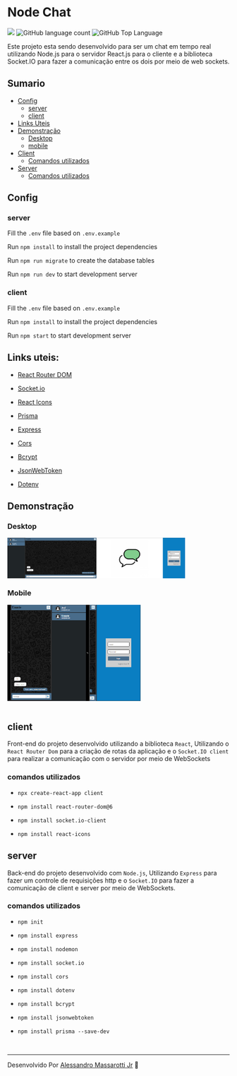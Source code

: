 # Node Chat

<p>
  <img src="https://img.shields.io/badge/made%20by-Alessandro%20Massarotti%20Jr-0a7ec2?style=flat-square">
  <img alt="GitHub language count" src="https://img.shields.io/github/languages/count/alessandro-massarotti-Jr/node-chat?color=0a7ec2&style=flat-square">
  <img alt="GitHub Top Language" src="https://img.shields.io/github/languages/top/alessandro-massarotti-Jr/node-chat?color=0a7ec2&style=flat-square">
</p>


Este projeto esta sendo desenvolvido para ser um chat em tempo real utilizando Node.js para o servidor React.js para o cliente e a biblioteca Socket.IO para fazer a comunicação entre os dois por meio de web sockets.

## Sumario

 - [Config](#config)
   - [server](#server)
   - [client](#client)
 - [Links Uteis](#links-uteis)
 - [Demonstração](#demonstração)
   - [Desktop](#desktop)
   - [mobile](#mobile)
 - [Client](#client-1)
   - [Comandos utilizados](#comandos-utilizados)
 - [Server](#server-1)
   - [Comandos utilizados](#comandos-utilizados-1)

## Config

### server

Fill the `.env` file based on `.env.example`

Run `npm install` to install the project dependencies

Run `npm run migrate` to create the database tables

Run `npm run dev` to start development server

### client

Fill the `.env` file based on `.env.example`

Run `npm install` to install the project dependencies

Run `npm start` to start development server

## Links uteis:

 - [React Router DOM](https://reactrouter.com/)
  
 - [Socket.io](https://socket.io/)

 - [React Icons](https://react-icons.github.io/react-icons/)

 - [Prisma](https://www.prisma.io/docs/reference)

 - [Express](https://expressjs.com/)
  
 - [Cors](https://expressjs.com/en/resources/middleware/cors.html)

 - [Bcrypt](https://www.npmjs.com/package/bcrypt)
  
 - [JsonWebToken](https://www.npmjs.com/package/jsonwebtoken)

 - [Dotenv](https://www.npmjs.com/package/dotenv)


## Demonstração

### Desktop

<div style="display:flex" align="center">
    <img width="40%" src="readmeImages/nodeChatHome.png" alt="Desktop">
    <img width="40%" src="readmeImages/nodeChatLogin.png" alt="Desktop">
</div>

### Mobile

<div style="display:flex;" align="center">
  <img width="20%" src="readmeImages/nodeChatHomeMobile.png" alt="Mobile">
  <img width="20%" src="readmeImages/nodeChatHomeMobileNavOpen.png" alt="Mobile">
  <img width="20%" src="readmeImages/nodeChatLoginMobile.png" alt="Mobile">
</div>

<br>

## client

Front-end do projeto desenvolvido utilizando a biblioteca `React`, Utilizando o `React Router Dom` para a criação de rotas da aplicação e o `Socket.IO client` para realizar a comunicação com o servidor por meio de WebSockets

### comandos utilizados

 - `npx create-react-app client`

 - `npm install react-router-dom@6`

 - `npm install socket.io-client`

 - `npm install react-icons`


## server

Back-end do projeto desenvolvido com `Node.js`, Utilizando `Express` para fazer um controle de requisições http e o `Socket.IO` para fazer a comunicação de client e server por meio de WebSockets.

### comandos utilizados

 - `npm init`

 - `npm install express`

 - `npm install nodemon`

 - `npm install socket.io`

 - `npm install cors`

 - `npm install dotenv`

 - `npm install bcrypt`

 - `npm install jsonwebtoken`

 - `npm install prisma --save-dev`

<br>

---

Desenvolvido Por [Alessandro Massarotti Jr](https://github.com/alessandro-massarotti-jr) 🤖
